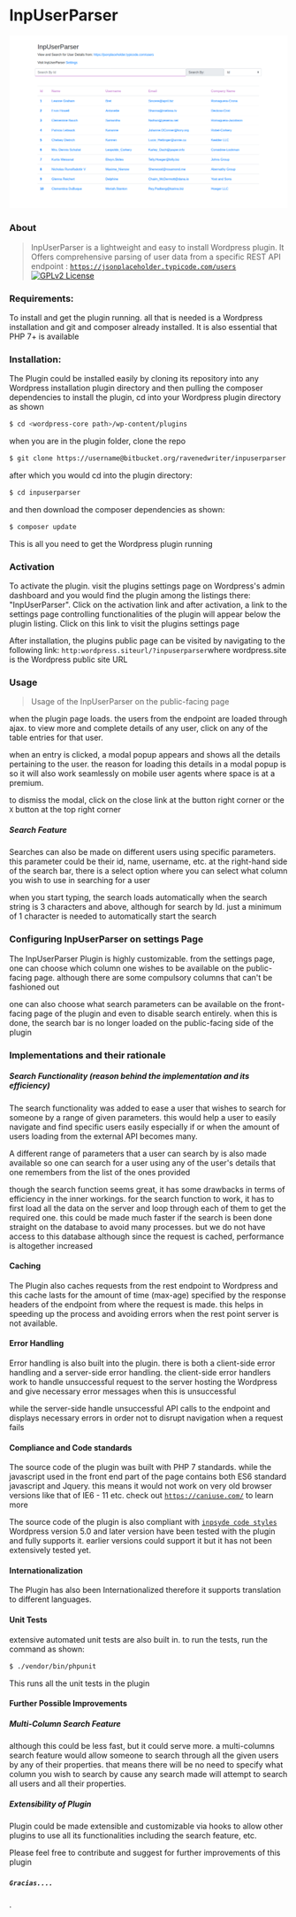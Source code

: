 
# InpUserParser
![Screenshot of the InpUserParser Public Facing Page](public/img/inpuser_shot.png)

### About
>InpUserParser is a lightweight and easy to install Wordpress plugin.
It Offers comprehensive parsing of user data from a specific REST API endpoint : [`https://jsonplaceholder.typicode.com/users`](https://jsonplaceholder.typicode.com/users)
>[![GPLv2 License](https://img.shields.io/badge/license-GPL--2.0-orange)](https://github.com/10up/wp_mock/blob/trunk/LICENSE.md)



### Requirements:
To install and get the plugin running. all that is needed is a Wordpress installation and git and composer already installed.
It is also essential that PHP 7+ is available


### Installation:
The Plugin could be installed easily by cloning its repository into any Wordpress installation plugin directory
and then pulling the composer dependencies
to install the plugin, cd into your Wordpress plugin directory as shown

```bash
$ cd <wordpress-core path>/wp-content/plugins
```

when you are in the plugin folder, clone the repo

```bash
$ git clone https://username@bitbucket.org/ravenedwriter/inpuserparser.git
```
after which you would cd into the plugin directory:
```bash
$ cd inpuserparser
```
and then download the composer dependencies as shown:

```bash
$ composer update
```
This is all you need to get the Wordpress plugin running

### Activation
To activate the plugin. visit the plugins settings page on Wordpress's admin dashboard and you would find the plugin among the listings there: "InpUserParser".
Click on the activation link and after activation, a link to the settings page controlling functionalities of the plugin will appear below the plugin listing. Click on this link to visit the plugins settings page


After installation, the plugins public page can be visited by navigating to the following link: ```http:wordpress.siteurl/?inpuserparser```where wordpress.site is the Wordpress public site URL


### Usage
> Usage of the InpUserParser on the public-facing page

when the plugin page loads. the users from the endpoint are loaded through ajax.
to view more and complete details of any user, click on any of the table entries for that user.

when an entry is clicked, a modal popup appears and shows all the details pertaining to the user.
the reason for loading this details in a modal popup is so it will also work seamlessly on mobile user agents where space is at a premium.

to dismiss the modal, click on the close link at the button right corner or the ```X``` button at the top right corner

##### Search Feature
Searches can also be made on different users using specific parameters. 
this parameter could be their id, name, username, etc.
at the right-hand side of the search bar, there is a select option where you can select what column you wish to use in searching for a user

when you start typing, the search  loads automatically when the search string is 3 characters and above, although for search by Id. just a minimum of 1 character is needed to automatically start the search


### Configuring InpUserParser on settings Page
The InpUserParser Plugin is highly customizable.
from the settings page, one can choose which column one wishes to be available on the public-facing page. although there are some compulsory columns that can't be fashioned out

one can also choose what search parameters can be available on the front-facing page of the plugin and even to disable search entirely.
when this is done, the search bar is no longer loaded on the public-facing side of the plugin


### Implementations and their rationale

##### Search Functionality (reason behind the implementation and its efficiency)
The search functionality was added to ease a user that wishes to search for someone by a range of given parameters. this would help a user to easily navigate and find specific users easily especially if or when the amount of users loading from the external API becomes many.

A different range of parameters that a user can search by is also made available so one can search for a user using any of the user's details that one remembers from the list of the ones provided

though the search function seems great, it has some drawbacks in terms of efficiency in the inner workings. for the search function to work, it has to first load all the data on the server and loop through each of them to get the required one.
this could be made much faster if the search is been done straight on the database to avoid many processes. but we do not have access to this database
although since the request is cached, performance is altogether increased


#### Caching
The Plugin also caches requests from the rest endpoint to Wordpress and this cache lasts for the amount of time (max-age) specified by the response headers of the endpoint from where the request is made.
this helps in speeding up the process and avoiding errors when the rest point server is not available.

#### Error Handling
Error handling is also built into the plugin. there is both a client-side error handling and a server-side error handling.
the client-side error handlers work to handle unsuccessful request to the server hosting the Wordpress and give necessary error messages when this is unsuccessful

while the server-side handle unsuccessful API calls to the endpoint and displays necessary errors in order not to disrupt navigation when a request fails

#### Compliance and Code standards
The source code of the plugin was built with PHP 7 standards. while the javascript used in the front end part of the page contains both ES6 standard javascript and Jquery.
this means it would not work on very old browser versions like that of IE6 - 11 etc. check out [`https://caniuse.com/`](https://caniuse.com/) to learn more

The source code of the plugin is also compliant with [`inpsyde code styles`](https://github.com/inpsyde/php-coding-standards)
Wordpress version 5.0 and later version have been tested with the plugin and fully supports it. earlier versions could support it but it has not been extensively tested yet.

#### Internationalization
The Plugin has also been Internationalized therefore it supports translation to different languages.


#### Unit Tests
extensive automated unit tests are also built in.
to run the tests, run the command as shown:
```bash
$ ./vendor/bin/phpunit
```
This runs all the unit tests in the plugin
#### Further Possible Improvements
##### Multi-Column Search Feature
although this could be less fast, but it could serve more. a multi-columns search feature would allow someone to search through all the given users by any of their properties. that means there will be no need to specify what column you wish to search by cause any search made will attempt to search all users and all their properties.

##### Extensibility of Plugin
Plugin could be made extensible and customizable via hooks to allow other plugins to use all its functionalities including the search feature, etc.

Please feel free to contribute and suggest for further improvements of this plugin
##### ```Gracias....```



.
